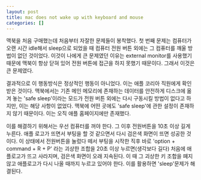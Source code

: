 ```yaml
---
layout: post
title: mac does not wake up with keyboard and mouse
categories: []
---
```


맥북을 처음 구매했는데 처음부터 자잘한 문제들이 봉착했다. 첫 번째 문제는 컴퓨터가 오랜 시간 idle해서 sleep으로 되었을 때 컴퓨터 전원 버튼 외에는 그 컴퓨터를 깨울 방법이 없던 것이었다. 이것이 나에게 큰 문제였던 이유는 external monitor를 사용했기 때문에 맥북이 항상 닫혀 있어 전원 버튼에 접근을 하지 못했기 때문이다. 그래서 이것은 큰 문제였다.

결과적으로 이 행동방식은 정상적인 행동이 아니었다. 이는 애플 코리아 직원에게 확인받은 것이다. 맥북에서는 기존 메인 메모리에 존재하는 데이터를 안전하게 디스크에 옮겨 놓는 'safe sleep'이라는 모드가 전원 버튼 외에는 다시 구동시킬 방법이 없다고 하지만, 이는 해당 사항이 없었다. 맥북에 어떤 곳에도 'safe sleep'에 관한 설정이 존재하지 않기 때문이다. 이는 오직 애플 홈페이지에만 존재했다. 

이를 해결하기 위해서는 우선 컴퓨터를 꺼야 한다. 그 이후 전원버튼을 10초 이상 길게 누른다. 애플 로고가 뜨면서 부팅을 할 것 같으면서 다시 검은색 화면이 뜨면 성공한 것이다. 이 상태에서 전원버튼을 눌렀다 떼서 부팅을 시작한 직후 바로 'option + command + R + P' 라는 괴상한 조합을 20초 이상 누르면(생각보다 길다) 처음에 애플로고가 뜨고 사라지며, 검은색 화면이 오래 지속된다. 이 때 그 괴상한 키 조합을 뗴지 않고 애플로고가 다시 나올 때까지 누르고 있어야 한다. 이를 활용하면 'sleep'문제가 해결된다.
